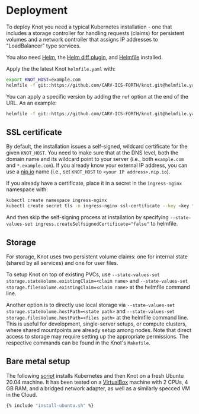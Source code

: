 # Deployment

To deploy Knot you need a typical Kubernetes installation - one that includes a storage controller for handling requests (claims) for persistent volumes and a network controller that assigns IP addresses to "LoadBalancer" type services.

You also need [Helm](https://helm.sh), the [Helm diff plugin](https://github.com/databus23/helm-diff), and [Helmfile](https://github.com/roboll/helmfile) installed.

Apply the the latest Knot `helmfile.yaml` with:
```bash
export KNOT_HOST=example.com
helmfile -f git::https://github.com/CARV-ICS-FORTH/knot.git@helmfile.yaml sync
```

You can apply a specific version by adding the `ref` option at the end of the URL. As an example:
```bash
helmfile -f git::https://github.com/CARV-ICS-FORTH/knot.git@helmfile.yaml?ref=v4.0.0 sync
```

## SSL certificate

By default, the installation issues a self-signed, wildcard certificate for the given `KNOT_HOST`. You need to make sure that at the DNS level, both the domain name and its wildcard point to your server (i.e., both `example.com` and `*.example.com`). If you already know your external IP address, you can use a [nip.io](http://nip.io) name (i.e., set `KNOT_HOST` to `<your IP address>.nip.io`).

If you already have a certificate, place it in a secret in the `ingress-nginx` namespace with:
```bash
kubectl create namespace ingress-nginx
kubectl create secret tls -n ingress-nginx ssl-certificate --key <key file> --cert <crt file>
```

And then skip the self-signing process at installation by specifying `--state-values-set ingress.createSelfsignedCertificate="false"` to helmfile.

## Storage

For storage, Knot uses two persistent volume claims: one for internal state (shared by all services) and one for user files.

To setup Knot on top of existing PVCs, use `--state-values-set storage.stateVolume.existingClaim=<claim name>` and `--state-values-set storage.filesVolume.existingClaim=<claim name>` at the helmfile command line.

Another option is to directly use local storage via `--state-values-set storage.stateVolume.hostPath=<state path>` and `--state-values-set storage.filesVolume.hostPath=<files path>` at the helmfile command line. This is useful for development, single-server setups, or compute clusters, where shared mountpoints are already setup among nodes. Note that direct access to storage may require setting up the appropriate permissions. The respective commands can be found in the Knot's `Makefile`.

## Bare metal setup

The following [script](install-ubuntu.sh) installs Kubernetes and then Knot on a fresh Ubuntu 20.04 machine. It has been tested on a [VirtualBox](https://www.virtualbox.org) machine with 2 CPUs, 4 GB RAM, and a bridged network adapter, as well as a similarly specced VM in the Cloud.
```bash
{% include "install-ubuntu.sh" %}
```
